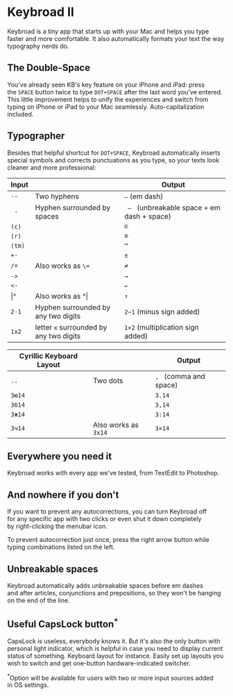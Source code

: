 # Keybroad II

Keybroad is a tiny app that starts up with your Mac and helps you type faster and more comfortable. It also automatically formats your text the way typography nerds do.

## The Double-Space

You've already seen KB's key feature on your iPhone and iPad: press the `SPACE` button twice to type `DOT+SPACE` after the last word you've entered. This little improvement helps to unify the experiences and switch from typing on iPhone or iPad to your Mac seamlessly. Auto-capitalization included.

## Typographer

Besides that helpful shortcut for `DOT+SPACE`, Keybroad automatically inserts special symbols and corrects punctuations as you type, so your texts look cleaner and more professional:

| Input |     | Output |
| ----- | --- | --- |
| `--` | Two hyphens | `—` (em dash) |
| ` - ` | Hyphen surrounded by spaces | ` — ` (unbreakable space + em dash + space) |
| `(c)` | | `©` |
| `(r)` | | `®` |
| `(tm)` | | `™` |
| `+-` | | `±` |
| `/=` | Also works as `\=` | `≠` |
| `->` | | `→` |
| `<-` | | `←` |
| &#124;^ | Also works as ^&#124; | `↑` |
| `2-1` | Hyphen surrounded by any two digits | `2−1` (minus sign added) |
| `1x2` | letter `x` surrounded by any two digits | `1×2` (multiplication sign added) |

| Cyrillic Keyboard Layout | | Output
| ----- | --- | ---
| `..` | Two dots | `, ` (comma and space) |
| `3ю14` | | `3.14` |
| `3б14` | | `3,14` |
| `3ж14` | | `3:14` |
| `3ч14` | Also works as `3х14` | `3×14` |

## Everywhere you need it

Keybroad works with every app we've tested, from TextEdit to Photoshop.

## And nowhere if you don't

If you want to prevent any autocorrections, you can turn Keybroad off for any specific app with two clicks or even shut it down completely by right-clicking the menubar icon.

To prevent autocorrection just once, press the right arrow button while typing combinations listed on the left.

## Unbreakable spaces

Keybroad automatically adds unbreakable spaces before em dashes and after articles, conjunctions and prepositions, so they won't be hanging on the end of the line.

## Useful CapsLock button<sup>*</sup>

CapsLock is useless, everybody knows it. But it's also the only button with personal light indicator, which is helpful in case you need to display current status of something. Keyboard layout for instance. Easily set up layouts you wish to switch and get one-button hardware-indicated switcher.

<sup>*</sup>Option will be available for users with two or more input sources added in OS settings.
